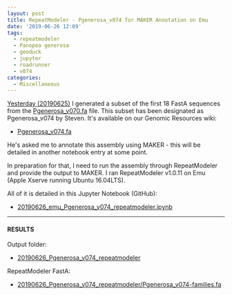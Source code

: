 ```yaml
---
layout: post
title: RepeatModeler - Pgenerosa_v074 for MAKER Annotation on Emu
date: '2019-06-26 12:09'
tags:
  - repeatmodeler
  - Panopea generosa
  - geoduck
  - jupyter
  - roadrunner
  - v074
categories:
  - Miscellaneous
---
```

[Yesterday (20190625)](https://robertslab.github.io/sams-notebook/2019/06/25/Data-Wrangling-FastA-Subsetting-of-Pgenerosa_v070.fa-Using-samtools-faidx.html) I generated a subset of the first 18 FastA sequences from the [Pgenerosa_v070.fa](http://owl.fish.washington.edu/halfshell/genomic-databank/Pgenerosa_v070.fa) file. This subset has been designated as Pgenerosa_v074 by Steven. It's available on our Genomic Resources wiki:

- [Pgenerosa_v074.fa](http://owl.fish.washington.edu/halfshell/genomic-databank/Pgenerosa_v074.fa)

He's asked me to annotate this assembly using MAKER - this will be detailed in another notebook entry at some point.

In preparation for that, I need to run the assembly through RepeatModeler and provide the output to MAKER. I ran RepeatModeler v1.0.11 on Emu (Apple Xserve running Ubuntu 16.04LTS).

All of it is detailed in this Jupyter Notebook (GitHub):

- [20190626_emu_Pgenerosa_v074_repeatmodeler.ipynb](https://github.com/RobertsLab/code/blob/master/notebooks/sam/20190626_emu_Pgenerosa_v074_repeatmodeler.ipynb)

---

#### RESULTS

Output folder:

- [20190626_Pgenerosa_v074_repeatmodeler](https://gannet.fish.washington.edu/Atumefaciens/20190626_Pgenerosa_v074_repeatmodeler)


RepeatModeler FastA:

- [20190626_Pgenerosa_v074_repeatmodeler/Pgenerosa_v074-families.fa](https://gannet.fish.washington.edu/Atumefaciens/20190626_Pgenerosa_v074_repeatmodeler/Pgenerosa_v074-families.fa)
